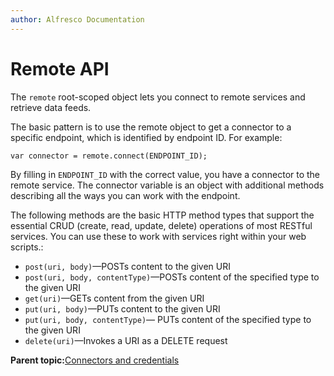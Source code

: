 ```yaml
---
author: Alfresco Documentation
---
```


# Remote API

The `remote` root-scoped object lets you connect to remote services and retrieve data feeds.

The basic pattern is to use the remote object to get a connector to a specific endpoint, which is identified by endpoint ID. For example:

`var connector = remote.connect(ENDPOINT_ID);`

By filling in `ENDPOINT_ID` with the correct value, you have a connector to the remote service. The connector variable is an object with additional methods describing all the ways you can work with the endpoint.

The following methods are the basic HTTP method types that support the essential CRUD \(create, read, update, delete\) operations of most RESTful services. You can use these to work with services right within your web scripts.:

-   `post(uri, body)`—POSTs content to the given URI
-   `post(uri, body, contentType)`—POSTs content of the specified type to the given URI
-   `get(uri)`—GETs content from the given URI
-   `put(uri, body)`—PUTs content to the given URI
-   `put(uri, body, contentType)`— PUTs content of the specified type to the given URI
-   `delete(uri)`—Invokes a URI as a DELETE request

**Parent topic:**[Connectors and credentials](../concepts/surf-connectors-intro.md)

